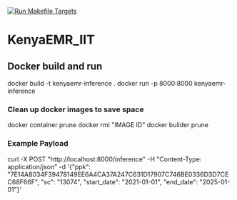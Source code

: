 [![Run Makefile Targets](https://github.com/JDFPalladium/KenyaEMR_IIT/actions/workflows/main.yml/badge.svg)](https://github.com/JDFPalladium/KenyaEMR_IIT/actions/workflows/main.yml)

# KenyaEMR_IIT
 
## Docker build and run
docker build -t kenyaemr-inference .
docker run -p 8000:8000 kenyaemr-inference

### Clean up docker images to save space
docker container prune 
docker rmi "IMAGE ID"
docker builder prune

### Example Payload
curl -X POST "http://localhost:8000/inference" -H "Content-Type: application/json" -d '{"ppk": "7E14A8034F39478149EE6A4CA37A247C631D17907C746BE0336D3D7CEC68F66F", "sc": "13074", "start_date": "2021-01-01", "end_date": "2025-01-01"}'
